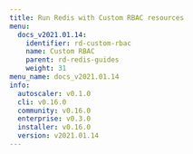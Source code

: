```yaml
---
title: Run Redis with Custom RBAC resources
menu:
  docs_v2021.01.14:
    identifier: rd-custom-rbac
    name: Custom RBAC
    parent: rd-redis-guides
    weight: 31
menu_name: docs_v2021.01.14
info:
  autoscaler: v0.1.0
  cli: v0.16.0
  community: v0.16.0
  enterprise: v0.3.0
  installer: v0.16.0
  version: v2021.01.14
---
```


